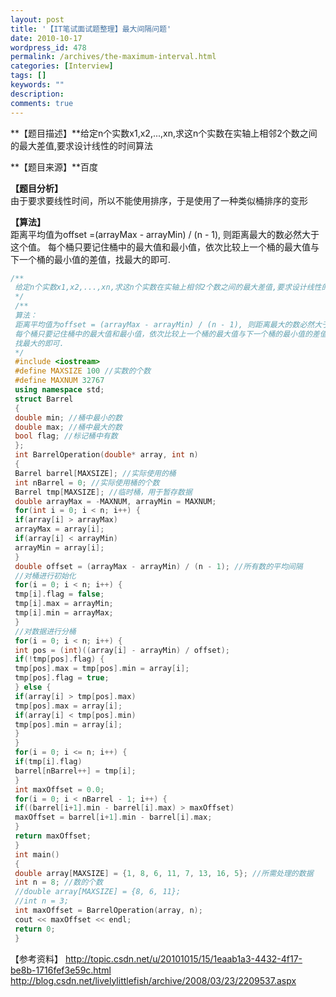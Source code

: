 ```yaml
---
layout: post
title: '【IT笔试面试题整理】最大间隔问题'
date: 2010-10-17
wordpress_id: 478
permalink: /archives/the-maximum-interval.html
categories: [Interview]
tags: []
keywords: ""
description: 
comments: true
---
```

**【题目描述】**给定n个实数x1,x2,...,xn,求这n个实数在实轴上相邻2个数之间的最大差值,要求设计线性的时间算法 
  
**【题目来源】**百度    

**【题目分析】**  
由于要求要线性时间，所以不能使用排序，于是使用了一种类似桶排序的变形  

**【算法】**  
距离平均值为offset =(arrayMax - arrayMin) / (n - 1),
则距离最大的数必然大于这个值。
每个桶只要记住桶中的最大值和最小值，依次比较上一个桶的最大值与下一个桶的最小值的差值，找最大的即可.

``` cpp 
/**
 给定n个实数x1,x2,...,xn,求这n个实数在实轴上相邻2个数之间的最大差值,要求设计线性的时间算法
 */
 /**
 算法：
 距离平均值为offset = (arrayMax - arrayMin) / (n - 1), 则距离最大的数必然大于这个值
 每个桶只要记住桶中的最大值和最小值，依次比较上一个桶的最大值与下一个桶的最小值的差值
 找最大的即可.
 */
 #include <iostream>
 #define MAXSIZE 100 //实数的个数
 #define MAXNUM 32767
 using namespace std;
 struct Barrel
 {
 double min; //桶中最小的数
 double max; //桶中最大的数
 bool flag; //标记桶中有数
 };
 int BarrelOperation(double* array, int n)
 {
 Barrel barrel[MAXSIZE]; //实际使用的桶
 int nBarrel = 0; //实际使用桶的个数
 Barrel tmp[MAXSIZE]; //临时桶，用于暂存数据
 double arrayMax = -MAXNUM, arrayMin = MAXNUM;
 for(int i = 0; i < n; i++) {
 if(array[i] > arrayMax)
 arrayMax = array[i];
 if(array[i] < arrayMin)
 arrayMin = array[i];
 }
 double offset = (arrayMax - arrayMin) / (n - 1); //所有数的平均间隔
 //对桶进行初始化
 for(i = 0; i < n; i++) {
 tmp[i].flag = false;
 tmp[i].max = arrayMin;
 tmp[i].min = arrayMax;
 }
 //对数据进行分桶
 for(i = 0; i < n; i++) {
 int pos = (int)((array[i] - arrayMin) / offset);
 if(!tmp[pos].flag) {
 tmp[pos].max = tmp[pos].min = array[i];
 tmp[pos].flag = true;
 } else {
 if(array[i] > tmp[pos].max)
 tmp[pos].max = array[i];
 if(array[i] < tmp[pos].min)
 tmp[pos].min = array[i];
 }
 }
 for(i = 0; i <= n; i++) {
 if(tmp[i].flag)
 barrel[nBarrel++] = tmp[i];
 }
 int maxOffset = 0.0;
 for(i = 0; i < nBarrel - 1; i++) {
 if((barrel[i+1].min - barrel[i].max) > maxOffset)
 maxOffset = barrel[i+1].min - barrel[i].max;
 }
 return maxOffset;
 }
 int main()
 {
 double array[MAXSIZE] = {1, 8, 6, 11, 7, 13, 16, 5}; //所需处理的数据
 int n = 8; //数的个数
 //double array[MAXSIZE] = {8, 6, 11};
 //int n = 3;
 int maxOffset = BarrelOperation(array, n);
 cout << maxOffset << endl;
 return 0;
 }
```
【参考资料】
<http://topic.csdn.net/u/20101015/15/1eaab1a3-4432-4f17-be8b-1716fef3e59c.html>
<http://blog.csdn.net/livelylittlefish/archive/2008/03/23/2209537.aspx>